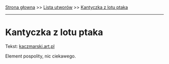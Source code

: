 [Strona głowna](../index.md) >> [Lista utworów](../list.md) >> [Kantyczka z lotu ptaka](193.md)

---

# Kantyczka z lotu ptaka

Tekst: [kaczmarski.art.pl](https://www.kaczmarski.art.pl/tworczosc/wiersze/kantyczka-z-lotu-ptaka/)

Element pospolity, nic ciekawego.